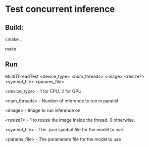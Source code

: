 # Test concurrent inference 

## Build:
cmake .

make

## Run
MultiThreadTest <device_type> <num_threads> \<image> <resize?> <symbol_file> <params_file>

<device_type> - 1 for CPU, 2 for GPU

<num_threads> - Number of inference to run in parallel

\<image> - Image to run inference on

<resize?> - 1 to resize the image inside the thread. 0 otherwise.

<symbol_file> - The .json symbol file for the model to use

<params_file> - The parameters file for the model to use
